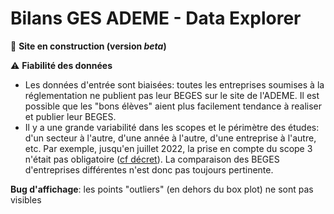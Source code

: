 # Bilans GES ADEME - Data Explorer

🚧 **Site en construction (version _beta_)**

⚠️ **Fiabilité des données**
* Les données d'entrée sont biaisées: toutes les entreprises soumises à la réglementation ne publient pas leur BEGES sur le site de l'ADEME. Il est possible que les "bons élèves" aient plus facilement tendance à realiser et publier leur BEGES.
* Il y a une grande variabilité dans les scopes et le périmètre des études: d'un secteur à l'autre, d'une année à l'autre, d'une entreprise à l'autre, etc. Par exemple, jusqu'en juillet 2022, la prise en compte du scope 3 n'était pas obligatoire ([cf décret](https://www.ecologie.gouv.fr/decret-bilan-des-emissions-gaz-effet-serre-beges)). La comparaison des BEGES d'entreprises différentes n'est donc pas toujours pertinente.

**Bug d'affichage**: les points "outliers" (en dehors du box plot) ne sont pas visibles
